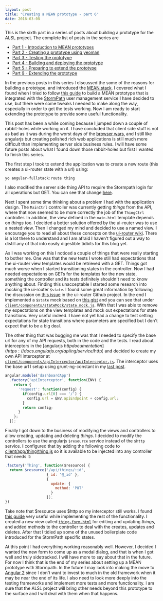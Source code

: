 ```yaml
---
layout: post
title: "Creating a MEAN prototype - part 6"
date: 2016-03-08
---
```

This is the sixth part in a series of posts about building a prototype for the ALSL project.  The complete list of posts in the series are

- [Part 1 - Introduction to MEAN prototypes](/2016/02/15/creating-a-mean-prototype-1.html)
- [Part 2 - Creating a prototype using yeoman](/2016/02/18/creating-a-mean-prototype-2.html)
- [Part 3 - Testing the prototype](/2016/02/19/creating-a-mean-prototype-3.html)
- [Part 4 - Building and deploying the prototype](/2016/02/22/creating-a-mean-prototype-4.html)
- [Part 5 - Preparing to extend the prototype](/2016/02/25/creating-a-mean-prototype-5.html)
- [Part 6 - Extending the prototype](/2016/03/08/creating-a-mean-prototype-6.html)

In the previous posts in this series I discussed the some of the reasons for building a prototype, and introduced the [MEAN stack](https://en.wikipedia.org/wiki/MEAN_(software_bundle)).
I covered what I found when I tried to follow [this guide](http://docs.stormpath.com/angularjs/guide/) to build a MEAN prototype that is integrated with the [StormPath](https://stormpath.com) user management service I have decided to use, but there were some tweaks I needed to make along the way, especially in order to get the tests working.  Now I am ready to start extending the prototype to provide some useful functionality.
<!--excerpt.start-->
This post has been a while coming because I jumped down a couple of rabbit-holes while working on it.  I have concluded that client side stuff is not as bad as it was during the worst days of the [browser wars](https://en.wikipedia.org/wiki/Browser_wars), and I still like angularjs but creating polished rich web applications is still much more difficult than implementing server side business rules.  I will have some future posts about what I found down those rabbit-holes but first I wanted to finish this series.
<!--excerpt.end-->
The first step I took to extend the application was to create a new route (this creates a ui-router state with a url) using:

```
yo angular-fullstack:route thing
```

I also modified the server side thing API to require the Stormpath login for all operations but GET.  You can see that change [here](https://github.com/mshogren/alsl-sandbox1/commit/f50faf18a7136a2592e18f8a92af51664e9ef47b).

Next I spent some time thinking about a problem I had with the application design.  The `MainCtrl` controller was currently getting *things* from the API, where that now seemed to be more correctly the job of the `ThingCtrl` controller.  In addition, the view defined in the `main.html` template depends on *things* too.  I decided a better solution offered by the ui-router was to use a nested view.  Then I changed my mind and decided to use a named view.  I encourage you to read all about these concepts on the [ui-router wiki](https://github.com/angular-ui/ui-router/wiki).  There is a lot there to understand and I am afraid I haven't figured out a way to distill any of that into easily digestible tidbits for this blog yet.

As I was working on this I noticed a couple of things that were really starting to bother me.  One was that the new tests I wrote still had expectations that the ui-router view templates would be retrieved with a GET.  Things got much worse when I started transitioning states in the controller.  Now I had needed expectations on GETs for the templates for the new state, something the controller and its tests definitely shouldn't need to know anything about.  Finding this unacceptable I started some research into mocking the ui-router `$state`.  I found some great information by following the discussion on [this issue](https://github.com/angular-ui/ui-router/issues/212) in the ui-router Github project.  In the end I implemented a `$state` mock based on [this gist](https://gist.github.com/geraldofcneto/7d4690dc8c81b0f1fde0) and you can see that under [`client/components/stateMock/state.mock.js`](https://github.com/mshogren/alsl-sandbox1/blob/master/client/components/stateMock/state.mock.js).  With that I was able to remove my expectations on the view templates and mock out expectations for state transitions.  Very useful indeed.  I have not yet had a change to test setting expectations for state transitions where parameters are specified but I don't expect that to be a big deal.

The other thing that was bugging me was that I needed to specify the base url for any of my API requests, both in the code and the tests.  I read about interceptors in the [angularjs $http documentation](https://docs.angularjs.org/api/ng/service/$http) and decided to create my own API interceptor at [`client/components/apiInterceptor/apiInterceptor.js`](https://github.com/mshogren/alsl-sandbox1/blob/master/client/components/apiInterceptor/apiInterceptor.js).  The interceptor uses the base url I setup using grunt-ng-constant in my [last post](/2016/02/25/creating-a-mean-prototype-5.html).

``` javascript
angular.module('dashboardApp')
  .factory('apiInterceptor', function(ENV) {
    return {
      'request': function(config) {
        if(config.url[0] === '/') {
          config.url = ENV.apiEndpoint + config.url;
        }
        return config;
      }
    };
  });
```

Finally I got down to the business of modifying the views and controllers to allow creating, updating and deleting *things*.  I decided to modify the controllers to use the angularjs `$resource` service instead of the `$http` service.  I configured that by adding the following code to [client/app/thing/thing.js](https://github.com/mshogren/alsl-sandbox1/blob/master/client/app/thing/thing.js) so it is available to be injected into any controller that needs it:

``` javascript
.factory('Thing', function($resource) {
  return $resource('/api/things/:id',
                   { id: '@_id' },
                   {
                     update: {
                       method: 'PUT'
                     }
                   });
})
```

Take note that $resource uses $http so my interceptor still works.  I found [this guide](http://www.sitepoint.com/creating-crud-app-minutes-angulars-resource/) very useful while implementing the rest of the functionality.  I created a new view called [`thing-form.html`](https://github.com/mshogren/alsl-sandbox1/blob/master/client/app/thing/thing-form.html) for editing and updating *things*, and added methods to the controller to deal with the creates, updates and deletes.  After that I tidied up some of the unused boilerplate code introduced for the StormPath specific states.  

At this point I had everything working reasonably well.  However, I decided I wanted the new form to come up as a modal dialog, and that is when I got well and truly sidetracked.  I will have more to say about that in the future.  For now I think that is the end of my series about setting up a MEAN prototype with Stormpath.  In the future I may look into making the move to [Angular 2](https://angular.io/) since I don't want to invest to much in the old framework when it may be near the end of its life.  I also need to look more deeply into the testing frameworks and implement more tests and more functionality.  I am sure that the ALSL project will bring other needs beyond this prototype to the surface and I will deal with them when that happens.
